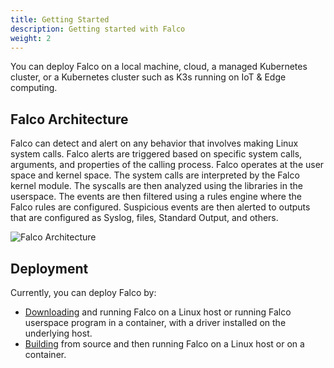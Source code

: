 ```yaml
---
title: Getting Started
description: Getting started with Falco
weight: 2
---
```

You can deploy Falco on a local machine, cloud, a managed Kubernetes cluster, or a Kubernetes cluster such as K3s running on IoT & Edge computing.

## Falco Architecture

Falco can detect and alert on any behavior that involves making Linux system calls. Falco alerts are triggered based on specific system calls, arguments, and properties of the calling process.  Falco operates at the user space and kernel space. The system calls are interpreted by the Falco kernel module. The syscalls are then analyzed using the libraries in the userspace. The events are then filtered using a rules engine where the Falco rules are configured. Suspicious events are then alerted to outputs that are configured as Syslog, files, Standard Output, and others.


![Falco Architecture](/docs/images/falco_architecture.svg)
## Deployment
Currently, you can deploy Falco by:
- [Downloading](/docs/gettingstarted/download) and running Falco on a Linux host or running Falco userspace program in a container, with a driver installed on the underlying host.
- [Building](/docs/gettingstarted/source) from source and then running Falco on a Linux host or on a container.

